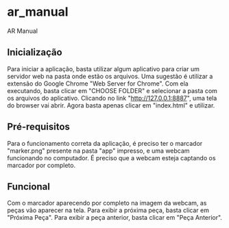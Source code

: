 # ar_manual
AR Manual

## Inicialização
Para iniciar a aplicação, basta utilizar algum aplicativo para criar um servidor web na pasta onde estão os arquivos. Uma sugestão é utilizar a extensão do Google Chrome "Web Server for Chrome". Com ela executando, basta clicar em "CHOOSE FOLDER" e selecionar a pasta com os arquivos do aplicativo. Clicando no link "http://127.0.0.1:8887", uma tela do browser vai abrir. Agora basta apenas clicar em "index.html" e utilizar.

## Pré-requisitos
Para o funcionamento correta da aplicação, é preciso ter o marcador "marker.png" presente na pasta "app" impresso, e uma webcam funcionando no computador. É preciso que a webcam esteja captando os marcador por completo.

## Funcional
Com o marcador aparecendo por completo na imagem da webcam, as peças vão aparecer na tela. Para exibir a próxima peça, basta clicar em "Próxima Peça". Para exibir a peça anterior, basta clicar em "Peça Anterior".